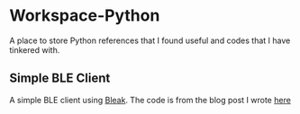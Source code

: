 # Workspace-Python
A place to store Python references that I found useful and codes that I have tinkered with.


## Simple BLE Client

A simple BLE client using [Bleak](https://github.com/hbldh/bleak). The code is from the blog post I wrote [here](https://aniotodyssey.com/2021/10/01/raspberry-pi-meet-arduino-arduino-meet-raspberry-pi-lets-talk-bluetooth-le/)